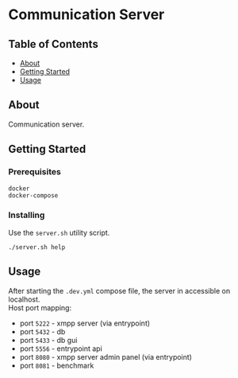 # Communication Server

## Table of Contents

- [About](#about)
- [Getting Started](#getting_started)
- [Usage](#usage)

## About <a name = "about"></a>

Communication server.

## Getting Started <a name = "getting_started"></a>

### Prerequisites

```
docker
docker-compose
```

### Installing
Use the `server.sh` utility script.
```
./server.sh help
```

## Usage <a name = "usage"></a>

After starting the `.dev.yml` compose file, the server in accessible on localhost. </br>
Host port mapping: </br>
* port `5222` - xmpp server (via entrypoint)
* port `5432` - db
* port `5433` - db gui
* port `5556` - entrypoint api
* port `8080` - xmpp server admin panel (via entrypoint)
* port `8081` - benchmark
